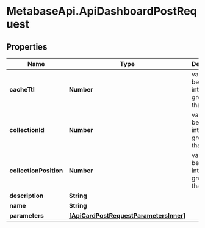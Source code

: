 # MetabaseApi.ApiDashboardPostRequest

## Properties

Name | Type | Description | Notes
------------ | ------------- | ------------- | -------------
**cacheTtl** | **Number** | value must be an integer greater than zero. | [optional] 
**collectionId** | **Number** | value must be an integer greater than zero. | [optional] 
**collectionPosition** | **Number** | value must be an integer greater than zero. | [optional] 
**description** | **String** |  | [optional] 
**name** | **String** |  | 
**parameters** | [**[ApiCardPostRequestParametersInner]**](ApiCardPostRequestParametersInner.md) |  | [optional] 


